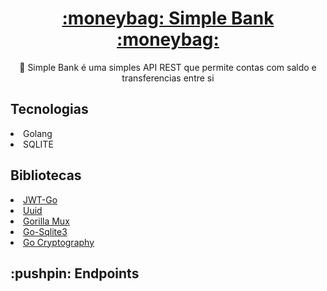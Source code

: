 <h1 align="center">
    <a href="https://pt-br.reactjs.org/">:moneybag: Simple Bank :moneybag:</a>
</h1>
<p align="center">🚀 Simple Bank é uma simples API REST que permite contas com saldo e transferencias entre si</p>

<div>
    <h2>Tecnologias</h2>
    <p><li>Golang</li> <li>SQLITE</li></p>
</div>

<div>
    <h2>Bibliotecas</h2>
    <li><a href="github.com/dgrijalva/jwt-go">JWT-Go</a></li>
    <li><a href="github.com/google/uuid">Uuid</a></li>  
    <li><a href="github.com/gorilla/mux">Gorilla Mux</a></li>
    <li><a href="github.com/mattn/go-sqlite3">Go-Sqlite3</a></li>
    <li><a href="golang.org/x/crypto">Go Cryptography</a></li>
</div>

<div>
    <h2>:pushpin: Endpoints</h2>
</div>
